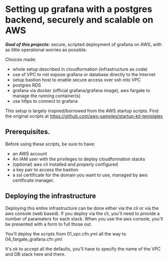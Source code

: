 # Setting up grafana with a postgres backend, securely and scalable on AWS

***Goal of this projects:*** secure, scripted deployment of grafana on AWS, with as little operational worries as possible.

Choices made:
- whole setup described in cloudformation (infrastructure as code)
- use of VPC to not expose grafana or database directly to the Internet
- setup bastion host to enable secure access over ssh into VPC
- postgres RDS
- grafana via docker (official grafana/grafana image), aws fargate to manage the running container(s)
- use https to connect to grafana

This setup is largely inspired/borrowed from the AWS startup scripts. Find the original scripts at https://github.com/aws-samples/startup-kit-templates


## Prerequisites.
Before using these scripts, be sure to have:
- an AWS account
- An IAM user with the privileges to deploy cloudformation stacks
- (optional) aws cli installed and properly configured
- a key pair to access the bastion
- a ssl certificate for the domain you want to use, managed by aws certificate manager.


## Deploying the infrastructure
Deploying this entire infrastructure can be done either via the cli or via the aws console (web based). If you deploy via the cli, you'll need to provide a number of paramaters for each stack. When you use the aws console, you'll be presented with a form to full those out.

You'll deploy the scripts from 01_vpc.cfn.yml all the way to 04_fargate_grafana.cfn.yml

It's ok to accept all the defaults, you'll have to specify the name of the VPC and DB stack here and there.
